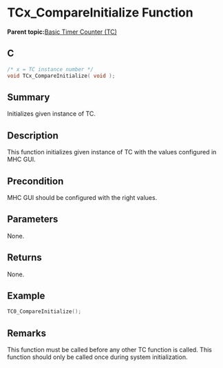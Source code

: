 # TCx\_CompareInitialize Function

**Parent topic:**[Basic Timer Counter \(TC\)](GUID-D805E0EA-6923-41A3-A27E-5A159783D12C.md)

## C

```c
/* x = TC instance number */
void TCx_CompareInitialize( void );
```

## Summary

Initializes given instance of TC.

## Description

This function initializes given instance of TC with the values configured in MHC GUI.

## Precondition

MHC GUI should be configured with the right values.

## Parameters

None.

## Returns

None.

## Example

```c
TC0_CompareInitialize();
```

## Remarks

This function must be called before any other TC function is called. This function should only be called once during system initialization.

